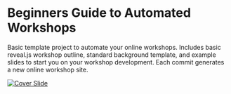 Beginners Guide to Automated Workshops 
======================================
Basic template project to automate your online workshops. Includes basic reveal.js workshop outline, standard background template, and example slides to start you on your workshop development. Each commit generates a new online workshop site.


[![Cover Slide](https://gitlab.com/eschabell/beginners-guide-automated-workshops/raw/master/cover.png)](https://eschabell.gitlab.io/beginners-guide-automated-workshops)
